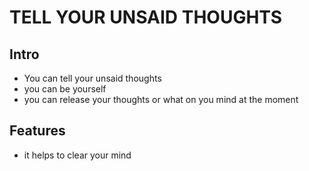 #  TELL YOUR UNSAID THOUGHTS 

## Intro

- You can tell your unsaid thoughts
- you can be yourself 
- you can release your thoughts or what on you mind at the moment

## Features

- it helps to clear your mind 

